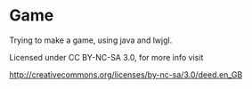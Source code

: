 Game
====

Trying to make a game, using java and lwjgl.

Licensed under CC BY-NC-SA 3.0, for more info visit

http://creativecommons.org/licenses/by-nc-sa/3.0/deed.en_GB
